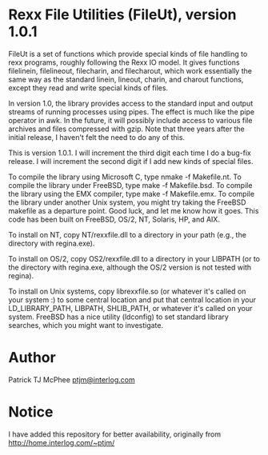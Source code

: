 # Rexx File Utilities (FileUt), version 1.0.1

FileUt is a set of functions which provide special kinds of file handling to rexx programs, roughly following the Rexx IO model.  It gives functions filelinein, filelineout, filecharin, and filecharout, which work essentially the same way as the standard linein, lineout, charin, and charout functions, except they read and write special kinds of files.

In version 1.0, the library provides access to the standard input and output streams of running processes using pipes.  The effect is much like the pipe operator in awk.  In the future, it will possibly include access to various file archives and files compressed with gzip. Note that three years after the initial release, I haven't felt the need to do any of this.

This is version 1.0.1. I will increment the third digit each time I do a bug-fix release. I will increment the second digit if I add new kinds of special files.

To compile the library using Microsoft C, type nmake -f Makefile.nt. 
To compile the library under FreeBSD, type make -f Makefile.bsd. 
To compile the library using the EMX compiler, type make -f Makefile.emx. 
To compile the library under another Unix system, you might try taking the FreeBSD makefile as a departure point. Good luck, and let me know how it goes.  This code has been built on FreeBSD, OS/2, NT, Solaris, HP, and AIX.

To install on NT, copy NT/rexxfile.dll to a directory in your path (e.g., the directory with regina.exe). 

To install on OS/2, copy OS2/rexxfile.dll to a directory in your LIBPATH (or to the directory with regina.exe, although the OS/2 version is not tested with regina).

To install on Unix systems, copy librexxfile.so (or whatever it's called on your system :) to some central location and put that central location in your LD_LIBRARY_PATH, LIBPATH, SHLIB_PATH, or whatever it's called on your system.  FreeBSD has a nice utility (ldconfig) to set standard library searches, which you might want to investigate.

# Author

Patrick TJ McPhee
ptjm@interlog.com

# Notice

I have added this repository for better availability, originally from http://home.interlog.com/~ptjm/
